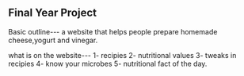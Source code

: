 Final Year Project
----------------------------

Basic outline---
a website that helps people prepare homemade cheese,yogurt and vinegar.

what is on the website---
1- recipies
2- nutritional values
3- tweaks in recipies
4- know your microbes
5- nutritional fact of the day.